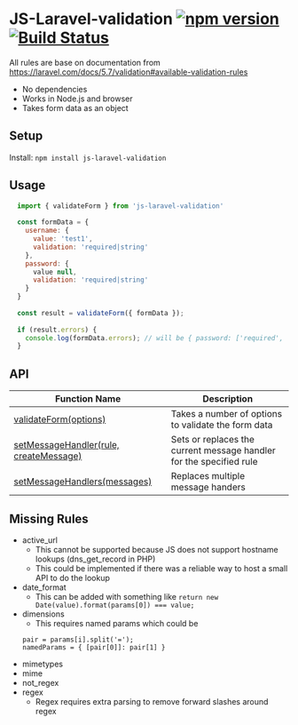 # JS-Laravel-validation [![npm version](https://badge.fury.io/js/js-laravel-validation.svg)](https://badge.fury.io/js/js-laravel-validation) [![Build Status](https://travis-ci.org/c-mcg/JS-Laravel-validation.svg?branch=master)](https://travis-ci.org/c-mcg/JS-Laravel-validation)

All rules are base on documentation from https://laravel.com/docs/5.7/validation#available-validation-rules

 - No dependencies
 - Works in Node.js and browser
 - Takes form data as an object

## Setup

Install: `npm install js-laravel-validation`

## Usage

```javascript
  import { validateForm } from 'js-laravel-validation'
  
  const formData = {
    username: {
      value: 'test1',
      validation: 'required|string'
    },
    password: {
      value null,
      validation: 'required|string'
    }
  }
  
  const result = validateForm({ formData });
  
  if (result.errors) {
    console.log(formData.errors); // will be { password: ['required', 'string'] }
  }
```

## API

| Function Name  | Description |
| ------------- | ------------- |
| [validateForm(options)](https://github.com/c-mcg/js-laravel-validation/blob/master/docs/validateForm.md)  | Takes a number of options to validate the form data  |
| [setMessageHandler(rule, createMessage)](https://github.com/c-mcg/js-laravel-validation/blob/master/docs/setMessageHandler.md)  | Sets or replaces the current message handler for the specified rule |
| [setMessageHandlers(messages)](https://github.com/c-mcg/js-laravel-validation/blob/master/docs/setMessageHandlers.md)  | Replaces multiple message handers  |

## Missing Rules
- active_url 
  - This cannot be supported because JS does not support hostname lookups (dns_get_record in PHP)
  - This could be implemented if there was a reliable way to host a small API to do the lookup
- date_format
  - This can be added with something like `return new Date(value).format(params[0]) === value;`
- dimensions
  - This requires named params which could be 
   ```
   pair = params[i].split('=');
   namedParams = { [pair[0]]: pair[1] }
   ```
- mimetypes
- mime
- not_regex
- regex
  - Regex requires extra parsing to remove forward slashes around regex
 
